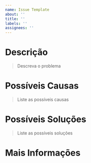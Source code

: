 ```yaml
---
name: Issue Template
about: ''
title: ''
labels: ''
assignees: ''
---
```


# Descrição

> Descreva o problema


# Possíveis Causas

> Liste as possíveis causas


# Possíveis Soluções

> Liste as possíveis soluções


# Mais Informações
